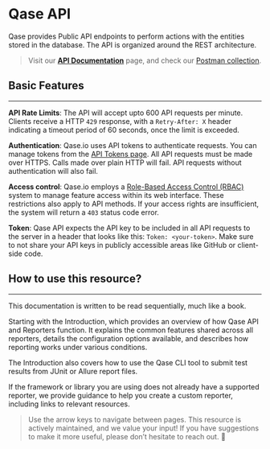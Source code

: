 # Qase API

Qase provides Public API endpoints to perform actions with the entities stored in the database. The API is organized around the REST architecture.

> Visit our [**API Documentation**](https://developers.qase.io/reference/introduction-to-the-qase-api) page, and check our [Postman collection](https://www.postman.com/qaseio/qase/collection/oxci5uj/qase-io-api).

## Basic Features
---

**API Rate Limits**: The API will accept upto 600 API requests per minute. Clients receive a HTTP `429` response, with a `Retry-After: X` header indicating a timeout period of 60 seconds, once the limit is exceeded.

**Authentication**: Qase.io uses API tokens to authenticate requests. You can manage tokens from the [API Tokens page](https://app.qase.io/user/api/token). All API requests must be made over HTTPS. Calls made over plain HTTP will fail. API requests without authentication will also fail.

**Access control**: Qase.io employs a [Role-Based Access Control (RBAC)](https://help.qase.io/en/articles/5563741-workspace-management-roles-permissions) system to manage feature access within its web interface. These restrictions also apply to API methods. If your access rights are insufficient, the system will return a `403` status code error.

**Token**: Qase API expects the API key to be included in all API requests to the server in a header that looks like this: `Token: <your-token>`. Make sure to not share your API keys in publicly accessible areas like GitHub or client-side code.


## How to use this resource?
---

This documentation is written to be read sequentially, much like a book.

Starting with the Introduction, which provides an overview of how Qase API and Reporters function. It explains the common features shared across all reporters, details the configuration options available, and describes how reporting works under various conditions.

The Introduction also covers how to use the Qase CLI tool to submit test results from JUnit or Allure report files.

If the framework or library you are using does not already have a supported reporter, we provide guidance to help you create a custom reporter, including links to relevant resources.


> Use the arrow keys to navigate between pages. This resource is actively maintained, and we value your input! If you have suggestions to make it more useful, please don’t hesitate to reach out. 🙏
